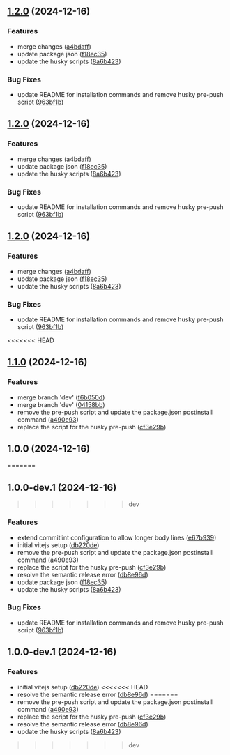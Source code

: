 ## [1.2.0](https://github.com/MSpiechowicz/business-card-style-website/compare/v1.1.0...v1.2.0) (2024-12-16)

### Features

* merge changes ([a4bdaff](https://github.com/MSpiechowicz/business-card-style-website/commit/a4bdaff062e753c75523be44e5560e914fe2fa33))
* update package json ([f18ec35](https://github.com/MSpiechowicz/business-card-style-website/commit/f18ec355e201fdf90cba697bced156c9269956d3))
* update the husky scripts ([8a6b423](https://github.com/MSpiechowicz/business-card-style-website/commit/8a6b423d33e43a686b647d896044b953bd50d1da))

### Bug Fixes

* update README for installation commands and remove husky pre-push script ([963bf1b](https://github.com/MSpiechowicz/business-card-style-website/commit/963bf1b57765cc9a736a89302d69e95d4ed3e259))

## [1.2.0](https://github.com/MSpiechowicz/business-card-style-website/compare/v1.1.0...v1.2.0) (2024-12-16)

### Features

* merge changes ([a4bdaff](https://github.com/MSpiechowicz/business-card-style-website/commit/a4bdaff062e753c75523be44e5560e914fe2fa33))
* update package json ([f18ec35](https://github.com/MSpiechowicz/business-card-style-website/commit/f18ec355e201fdf90cba697bced156c9269956d3))
* update the husky scripts ([8a6b423](https://github.com/MSpiechowicz/business-card-style-website/commit/8a6b423d33e43a686b647d896044b953bd50d1da))

### Bug Fixes

* update README for installation commands and remove husky pre-push script ([963bf1b](https://github.com/MSpiechowicz/business-card-style-website/commit/963bf1b57765cc9a736a89302d69e95d4ed3e259))

## [1.2.0](https://github.com/MSpiechowicz/business-card-style-website/compare/v1.1.0...v1.2.0) (2024-12-16)

### Features

* merge changes ([a4bdaff](https://github.com/MSpiechowicz/business-card-style-website/commit/a4bdaff062e753c75523be44e5560e914fe2fa33))
* update package json ([f18ec35](https://github.com/MSpiechowicz/business-card-style-website/commit/f18ec355e201fdf90cba697bced156c9269956d3))
* update the husky scripts ([8a6b423](https://github.com/MSpiechowicz/business-card-style-website/commit/8a6b423d33e43a686b647d896044b953bd50d1da))

### Bug Fixes

* update README for installation commands and remove husky pre-push script ([963bf1b](https://github.com/MSpiechowicz/business-card-style-website/commit/963bf1b57765cc9a736a89302d69e95d4ed3e259))

<<<<<<< HEAD
## [1.1.0](https://github.com/MSpiechowicz/business-card-style-website/compare/v1.0.0...v1.1.0) (2024-12-16)

### Features

* merge branch 'dev' ([f6b050d](https://github.com/MSpiechowicz/business-card-style-website/commit/f6b050d48fb3cf41fa5017f6200f7452ba98a017))
* merge branch 'dev' ([04158bb](https://github.com/MSpiechowicz/business-card-style-website/commit/04158bb0df7a554f70a01e9f4f5a80f42c0b1120))
* remove the pre-push script and update the package.json postinstall command ([a490e93](https://github.com/MSpiechowicz/business-card-style-website/commit/a490e93ac9622cd03717294126a15faacd034097))
* replace the script for the husky pre-push ([cf3e29b](https://github.com/MSpiechowicz/business-card-style-website/commit/cf3e29b8d71495af3d0e1b719140e37f3489b80b))

## 1.0.0 (2024-12-16)
=======
## 1.0.0-dev.1 (2024-12-16)
>>>>>>> dev

### Features

* extend commitlint configuration to allow longer body lines ([e67b939](https://github.com/MSpiechowicz/business-card-style-website/commit/e67b9390cf4936e571948049428b9c2eb7d0bde0))
* initial vitejs setup ([db220de](https://github.com/MSpiechowicz/business-card-style-website/commit/db220dec176fd7a5e5d35f9960a5fe9d148005de))
* remove the pre-push script and update the package.json postinstall command ([a490e93](https://github.com/MSpiechowicz/business-card-style-website/commit/a490e93ac9622cd03717294126a15faacd034097))
* replace the script for the husky pre-push ([cf3e29b](https://github.com/MSpiechowicz/business-card-style-website/commit/cf3e29b8d71495af3d0e1b719140e37f3489b80b))
* resolve the semantic release error ([db8e96d](https://github.com/MSpiechowicz/business-card-style-website/commit/db8e96d52c4776c579894abd7b0da24c3a4c8632))
* update package json ([f18ec35](https://github.com/MSpiechowicz/business-card-style-website/commit/f18ec355e201fdf90cba697bced156c9269956d3))
* update the husky scripts ([8a6b423](https://github.com/MSpiechowicz/business-card-style-website/commit/8a6b423d33e43a686b647d896044b953bd50d1da))

### Bug Fixes

* update README for installation commands and remove husky pre-push script ([963bf1b](https://github.com/MSpiechowicz/business-card-style-website/commit/963bf1b57765cc9a736a89302d69e95d4ed3e259))

## 1.0.0-dev.1 (2024-12-16)

### Features

* initial vitejs setup ([db220de](https://github.com/MSpiechowicz/business-card-style-website/commit/db220dec176fd7a5e5d35f9960a5fe9d148005de))
<<<<<<< HEAD
* resolve the semantic release error ([db8e96d](https://github.com/MSpiechowicz/business-card-style-website/commit/db8e96d52c4776c579894abd7b0da24c3a4c8632))
=======
* remove the pre-push script and update the package.json postinstall command ([a490e93](https://github.com/MSpiechowicz/business-card-style-website/commit/a490e93ac9622cd03717294126a15faacd034097))
* replace the script for the husky pre-push ([cf3e29b](https://github.com/MSpiechowicz/business-card-style-website/commit/cf3e29b8d71495af3d0e1b719140e37f3489b80b))
* resolve the semantic release error ([db8e96d](https://github.com/MSpiechowicz/business-card-style-website/commit/db8e96d52c4776c579894abd7b0da24c3a4c8632))
* update the husky scripts ([8a6b423](https://github.com/MSpiechowicz/business-card-style-website/commit/8a6b423d33e43a686b647d896044b953bd50d1da))
>>>>>>> dev
